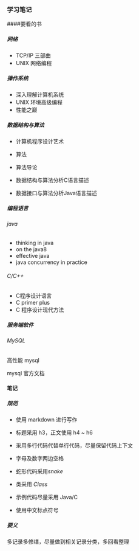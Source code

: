 ### 学习笔记

####要看的书

##### 网络

* TCP/IP 三部曲
* UNIX 网络编程

##### 操作系统

* 深入理解计算机系统
* UNIX 环境高级编程
* 性能之巅

##### 数据结构与算法

* 计算机程序设计艺术

* 算法
* 算法导论
* 数据结构与算法分析C语言描述
* 数据接口与算法分析Java语言描述

##### 编程语言

###### java

* thinking in java
* on the java8
* effective java
* java concurrency in practice

###### C/C++

* C程序设计语言
* C primer plus
* C 程序设计现代方法

##### 服务端软件

###### MySQL

高性能 mysql

mysql 官方文档

#### 笔记

##### 规范

* 使用 markdown 进行写作

* 标题采用 h3，正文使用 h4 ~ h6
* 采用多行代码代替单行代码，尽量保留代码上下文
* 字母及数字两边空格
* 蛇形代码采用*snake*
* 类采用 *Class*
* 示例代码尽量采用 Java/C 
* 使用中文标点符号

##### 要义

多记录多修缮，尽量做到相关记录分类，多回看整理